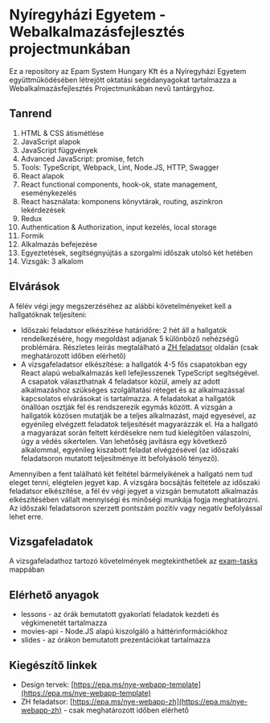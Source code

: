 # Nyíregyházi Egyetem - Webalkalmazásfejlesztés projectmunkában

Ez a repository az Epam System Hungary Kft és a Nyíregyházi Egyetem együttműködésében létrejött oktatási segédanyagokat tartalmazza a Webalkalmazásfejlesztés Projectmunkában nevű tantárgyhoz.

## Tanrend
1. HTML & CSS átismétlése
2. JavaScript alapok
3. JavaScript függvények
4. Advanced JavaScript: promise, fetch
5. Tools: TypeScript, Webpack, Lint, Node.JS, HTTP, Swagger
6. React alapok
7. React functional components, hook-ok, state management, eseménykezelés
8. React használata: komponens könyvtárak, routing, aszinkron lekérdezések
9. Redux
10. Authentication & Authorization, input kezelés, local storage
11. Formik
12. Alkalmazás befejezése
13. Egyeztetések, segítségnyújtás a szorgalmi időszak utolsó két hetében
13. Vizsgák: 3 alkalom

## Elvárások
A félév végi jegy megszerzéséhez az alábbi követelményeket kell a hallgatóknak teljesíteni:
- Időszaki feladatsor elkészítése határidőre: 2 hét áll a hallgatók rendelkezésére, hogy megoldást adjanak 5 különböző nehézségű problémára. Részletes leírás megtalálható a [ZH feladatsor](https://epa.ms/nye-webapp-zh) oldalán (csak meghatározott időben elérhető)
- A vizsgafeladatsor elkészítése: a hallgatók 4-5 fős csapatokban egy React alapú webalkalmazás kell lefejlesszenek TypeScript segítségével. A csapatok választhatnak 4 feladatsor közül, amely az adott alkalmazáshoz szükséges szolgáltatási réteget és az alkalmazással kapcsolatos elvárásokat is tartalmazza. A feladatokat a hallgatók önállóan osztják fel és rendszerezik egymás között. A vizsgán a hallgatók közösen mutatják be a teljes alkalmazást, majd egyesével, az egyénileg elvégzett feladatok teljesítését magyarázzák el. Ha a hallgató a magyarázat során feltett kérdésekre nem tud kielégítően válaszolni, úgy a védés sikertelen. Van lehetőség javításra egy következő alkalommal, egyénileg kiszabott feladat elvégzésével (az időszaki feladatsoron mutatott teljesítménye itt befolyásoló tényező).

Amennyiben a fent található két feltétel bármelyikének a hallgató nem tud eleget tenni, elégtelen jegyet kap. A vizsgára bocsájtás feltétele az időszaki feladatsor elkészítése, a fél év végi jegyet a vizsgán bemutatott alkalmazás elkészítésében vállalt mennyiségi és minőségi munkája fogja meghatározni. Az időszaki feladatsoron szerzett pontszám pozitív vagy negatív befolyással lehet erre.

## Vizsgafeladatok
A vizsgafeladathoz tartozó követelmények megtekinthetőek az [exam-tasks](exam-tasks/README.md) mappában

## Elérhető anyagok

- lessons - az órák bemutatott gyakorlati feladatok kezdeti és végkimenetét tartalmazza
- movies-api - Node.JS alapú kiszolgáló a háttérinformációkhoz
- slides - az órákon bemutatott prezentációkat tartalmazza

## Kiegészítő linkek

- Design tervek: [https://epa.ms/nye-webapp-template](https://epa.ms/nye-webapp-template)
- ZH feladatsor: [https://epa.ms/nye-webapp-zh](https://epa.ms/nye-webapp-zh) - csak meghatározott időben elérhető
